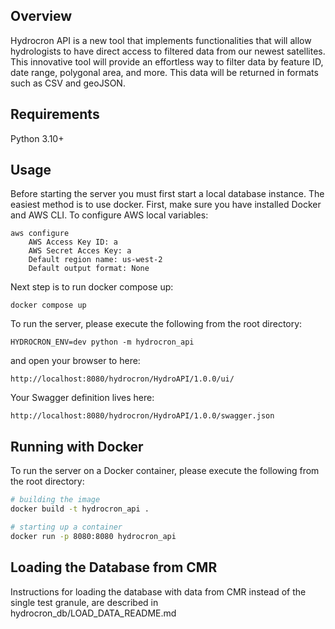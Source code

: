 ## Overview
Hydrocron API is a new tool that implements functionalities that will allow 
hydrologists to have direct access to filtered data from our newest satellites. 
This innovative tool will provide an effortless way to filter data by feature ID, 
date range, polygonal area, and more. This data will be returned in formats such 
as CSV and geoJSON.

## Requirements
Python 3.10+

## Usage
Before starting the server you must first start a local database instance. The easiest method is to use docker. 
First, make sure you have installed Docker and AWS CLI. To configure AWS local variables:

```
aws configure
    AWS Access Key ID: a
    AWS Secret Acces Key: a
    Default region name: us-west-2
    Default output format: None
```

Next step is to run docker compose up:

```
docker compose up
```

To run the server, please execute the following from the root directory:

```
HYDROCRON_ENV=dev python -m hydrocron_api
```

and open your browser to here:

```
http://localhost:8080/hydrocron/HydroAPI/1.0.0/ui/
```

Your Swagger definition lives here:

```
http://localhost:8080/hydrocron/HydroAPI/1.0.0/swagger.json
```

## Running with Docker 

To run the server on a Docker container, please execute the following from the root directory:

```bash
# building the image
docker build -t hydrocron_api .

# starting up a container
docker run -p 8080:8080 hydrocron_api
```

## Loading the Database from CMR

Instructions for loading the database with data from CMR instead of the single test granule, are described in hydrocron_db/LOAD_DATA_README.md
